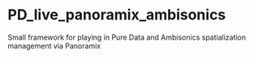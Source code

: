 # PD_live_panoramix_ambisonics
Small framework for playing in Pure Data and Ambisonics spatialization management via Panoramix 
